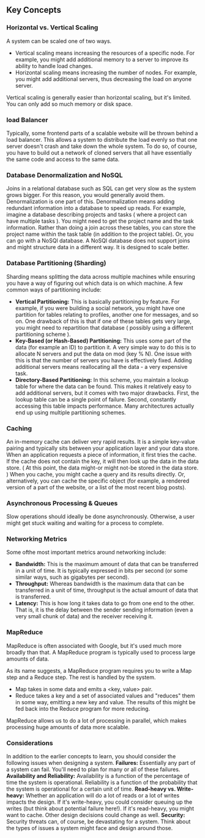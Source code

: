 ## Key Concepts

### Horizontal vs. Vertical Scaling
A system can be scaled one of two ways.
- Vertical scaling means increasing the resources of a specific node. For example,
  you might add additional memory to a server to improve its ability to handle load changes.
- Horizontal scaling means increasing the number of nodes. For example, you might add additional
  servers, thus decreasing the load on anyone server.

Vertical scaling is generally easier than horizontal scaling, but it's limited. You can only add
so much memory or disk space.

### load Balancer
Typically, some frontend parts of a scalable website will be thrown behind a load balancer. This
allows a system to distribute the load evenly so that one server doesn't crash and take down the
whole system. To do so, of course, you have to build out a network of cloned servers that all have
essentially the same code and access to the same data.

### Database Denormalization and NoSQL
Joins in a relational database such as SQL can get very slow as the system grows bigger. For this
reason, you would generally avoid them.
Denormalization is one part of this. Denormalization means adding redundant information into a
database to speed up reads. For example, imagine a database describing projects and tasks ( where a
project can have multiple tasks ). You might need to get the project name and the task information.
Rather than doing a join across these tables, you can store the project name within the task table
(in addition to the project table).
Or, you can go with a NoSQl database. A NoSQl database does not support joins and might structure data
in a different way. It is designed to scale better.

### Database Partitioning (Sharding)
Sharding means splitting the data across multiple machines while ensuring you have a way of figuring
out which data is on which machine.
A few common ways of partitioning include:
- **Vertical Partitioning:** This is basically partitioning by feature. For example, if you were building
a social network, you might have one partition for tables relating to profiles, another one for messages,
and so on. One drawback of this is that if one of these tables gets very large, you might need to repartition
that database ( possibly using a different partitioning scheme ).
- **Key-Based (or Hash-Based) Partitioning:** This uses some part of the data (for example an ID) to
partition it. A very simple way to do this is to allocate N servers and put the data on mod (key % N).
One issue with this is that the number of servers you have is effectively fixed. Adding additional
servers means reallocating all the data - a very expensive task.
- **Directory-Based Partitioning:** In this scheme, you maintain a lookup table for where the data can be
found. This makes it relatively easy to add additional servers, but it comes with two major drawbacks.
First, the lookup table can be a single point of failure. Second, constantly accessing this table impacts
performance.
Many architectures actually end up using multiple partitioning schemes.

### Caching
An in-memory cache can deliver very rapid results. It is a simple key-value pairing and typically sits between
your application layer and your data store.
When an application requests a piece of information, it first tries the cache. If the cache does not contain the
key, it will then look up the data in the data store. ( At this point, the data might-or might not-be stored
in the data store. )
When you cache, you might cache a query and its results directly. Or, alternatively, you can cache the specific
object (for example, a rendered version of a part of the website, or a list of the most recent blog posts).

### Asynchronous Processing & Queues
Slow operations should ideally be done asynchronously. Otherwise, a user might get stuck waiting and
waiting for a process to complete.

### Networking Metrics
Some ofthe most important metrics around networking include:
- **Bandwidth:** This is the maximum amount of data that can be transferred in a unit of time. It is typically
expressed in bits per second (or some similar ways, such as gigabytes per second).
- **Throughput:** Whereas bandwidth is the maximum data that can be transferred in a unit of time,
throughput is the actual amount of data that is transferred.
- **Latency:** This is how long it takes data to go from one end to the other. That is, it is the delay between the
sender sending information (even a very small chunk of data) and the receiver receiving it.

### MapReduce
MapReduce is often associated with Google, but it's used much more broadly than that. A MapReduce
program is typically used to process large amounts of data.

As its name suggests, a MapReduce program requires you to write a Map step and a Reduce step. The rest
is handled by the system.
- Map takes in some data and emits a <key, value> pair.
- Reduce takes a key and a set of associated values and "reduces" them in some way, emitting a new key
and value. The results of this might be fed back into the Reduce program for more reducing.

MapReduce allows us to do a lot of processing in parallel, which makes processing huge amounts of data
more scalable.

### Considerations
In addition to the earlier concepts to learn, you should consider the following issues when designing a
system.
**Failures:** Essentially any part of a system can fail. You'll need to plan for many or all of these failures.
**Availability and Reliability:** Availability is a function of the percentage of time the system is operational.
   Reliability is a function of the probability that the system is operational for a certain unit of time.
**Read-heavy vs. Write-heavy:** Whether an application will do a lot of reads or a lot of writes impacts the
   design. If it's write-heavy, you could consider queuing up the writes (but think about potential failure
   here!). If it's read-heavy, you might want to cache. Other design decisions could change as well.
**Security:** Security threats can, of course, be devastating for a system. Think about the types of issues a
   system might face and design around those.
